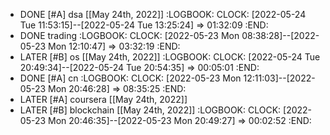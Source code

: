 - DONE [#A] dsa [[May 24th, 2022]]
  :LOGBOOK:
  CLOCK: [2022-05-24 Tue 11:53:15]--[2022-05-24 Tue 13:25:24] =>  01:32:09
  :END:
- DONE trading
  :LOGBOOK:
  CLOCK: [2022-05-23 Mon 08:38:28]--[2022-05-23 Mon 12:10:47] =>  03:32:19
  :END:
- LATER [#B] os [[May 24th, 2022]]
  :LOGBOOK:
  CLOCK: [2022-05-24 Tue 20:49:34]--[2022-05-24 Tue 20:54:35] =>  00:05:01
  :END:
- DONE [#A] cn
  :LOGBOOK:
  CLOCK: [2022-05-23 Mon 12:11:03]--[2022-05-23 Mon 20:46:28] =>  08:35:25
  :END:
- LATER [#A] coursera [[May 24th, 2022]]
- LATER [#B] blockchain [[May 24th, 2022]]
  :LOGBOOK:
  CLOCK: [2022-05-23 Mon 20:46:35]--[2022-05-23 Mon 20:49:27] =>  00:02:52
  :END:
